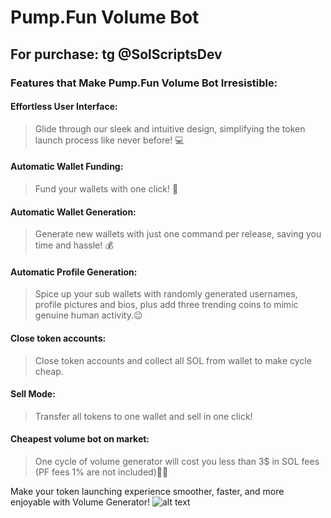 # Pump.Fun Volume Bot



## For purchase: tg @SolScriptsDev

### Features that Make Pump.Fun Volume Bot Irresistible:

#### Effortless User Interface:
> Glide through our sleek and intuitive design, simplifying the token launch process like never before! 💻

#### Automatic Wallet Funding:
> Fund your wallets with one click! 🚀

#### Automatic Wallet Generation:
> Generate new wallets with just one command per release, saving you time and hassle! 💰

#### Automatic Profile Generation:
> Spice up your sub wallets with randomly generated usernames, profile pictures and bios, plus add three trending coins to mimic genuine human activity.😉

#### Close token accounts:
> Close token accounts and collect all SOL from wallet to make cycle cheap.

#### Sell Mode:
> Transfer all tokens to one wallet and sell in one click!

#### Cheapest volume bot on market:
> One cycle of volume generator will cost you less than 3$ in SOL fees (PF fees 1% are not included)🚀🎉

Make your token launching experience smoother, faster, and more enjoyable with Volume Generator! 
![alt text](https://imgur.com/a/JTjuEe1)
